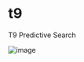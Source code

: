 # t9
T9 Predictive Search

![image](https://cloud.githubusercontent.com/assets/744973/22902804/2e864798-f1eb-11e6-9470-14bbab9f40c9.png)
